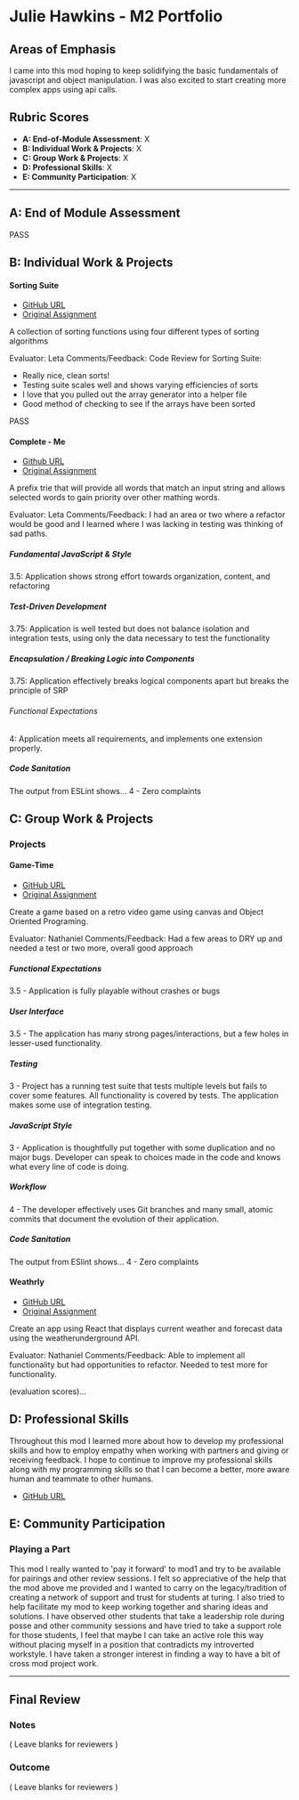 # Julie Hawkins - M2 Portfolio

## Areas of Emphasis

I came into this mod hoping to keep solidifying the basic fundamentals of javascript and object manipulation. I was also excited to start creating more complex apps using api calls.

## Rubric Scores

* **A: End-of-Module Assessment**: X
* **B: Individual Work & Projects**: X
* **C: Group Work & Projects**: X
* **D: Professional Skills**: X
* **E: Community Participation**: X

-----------------------

## A: End of Module Assessment

PASS


## B: Individual Work & Projects

#### Sorting Suite

* [GitHub URL](https://github.com/julieahawkins/sorting-suite)
* [Original Assignment](http://frontend.turing.io/projects/sorting-suite.html)

A collection of sorting functions using four different types of sorting algorithms

Evaluator: Leta
Comments/Feedback: Code Review for Sorting Suite:
- Really nice, clean sorts! 
- Testing suite scales well and shows varying efficiencies of sorts
- I love that you pulled out the array generator into a helper file
- Good method of checking to see if the arrays have been sorted

PASS

#### Complete - Me

* [Github URL](https://github.com/julieahawkins/complete-me)
* [Original Assignment](http://frontend.turing.io/projects/complete-me.html)

A prefix trie that will provide all words that match an input string and allows selected words to gain priority over other mathing words.

Evaluator: Leta
Comments/Feedback: I had an area or two where a refactor would be good and I learned where I was lacking in testing was thinking of sad paths.

##### Fundamental JavaScript & Style
3.5: Application shows strong effort towards organization, content, and refactoring

##### Test-Driven Development
3.75: Application is well tested but does not balance isolation and integration tests, using only the data necessary to test the functionality

##### Encapsulation / Breaking Logic into Components
3.75: Application effectively breaks logical components apart but breaks the principle of SRP

###### Functional Expectations
4: Application meets all requirements, and implements one extension properly.

##### Code Sanitation
The output from ESLint shows…
4 - Zero complaints


## C: Group Work & Projects

### Projects

#### Game-Time

* [GitHub URL](https://github.com/julieahawkins/game-time)
* [Original Assignment](http://frontend.turing.io/projects/game-time.html)

Create a game based on a retro video game using canvas and Object Oriented Programing.

Evaluator: Nathaniel
Comments/Feedback: Had a few areas to DRY up and needed a test or two more, overall good approach

##### Functional Expectations
3.5 - Application is fully playable without crashes or bugs

##### User Interface
3.5 - The application has many strong pages/interactions, but a few holes in lesser-used functionality.

##### Testing
3 - Project has a running test suite that tests multiple levels but fails to cover some features. All functionality is covered by tests. The application makes some use of integration testing.

##### JavaScript Style
3 - Application is thoughtfully put together with some duplication and no major bugs. Developer can speak to choices made in the code and knows what every line of code is doing.

##### Workflow
4 - The developer effectively uses Git branches and many small, atomic commits that document the evolution of their application.

##### Code Sanitation
The output from ESlint shows…
4 - Zero complaints


#### Weathrly

* [GitHub URL](https://github.com/Jessewood/weathrly)
* [Original Assignment](http://frontend.turing.io/projects/weathrly.html)

Create an app using React that displays current weather and forecast data using the weatherunderground API.

Evaluator: Nathaniel
Comments/Feedback: Able to implement all functionality but had opportunities to refactor. Needed to test more for functionality. 

(evaluation scores)...


## D: Professional Skills

Throughout this mod I learned more about how to develop my professional skills and how to employ empathy when working with partners and giving or receiving feedback. I hope to continue to improve my professional skills along with my programming skills so that I can become a better, more aware human and teammate to other humans.
* [GitHub URL](https://github.com/turingschool/career-development-curriculum/blob/master/deliverable_submissions/1708-f/julie_hawkins.md)

## E: Community Participation

### Playing a Part

This mod I really wanted to 'pay it forward' to mod1 and try to be available for pairings and other review sessions. I felt so appreciative of the help that the mod above me provided and I wanted to carry on the legacy/tradition of creating a network of support and trust for students at turing. I also tried to help facilitate my mod to keep working together and sharing ideas and solutions. I have observed other students that take a leadership role during posse and other community sessions and have tried to take a support role for those students, I feel that maybe I can take an active role this way without placing myself in a position that contradicts my introverted workstyle. I have taken a stronger interest in finding a way to have a bit of cross mod project work.

------------------

## Final Review

### Notes

( Leave blanks for reviewers )

### Outcome

( Leave blanks for reviewers )
